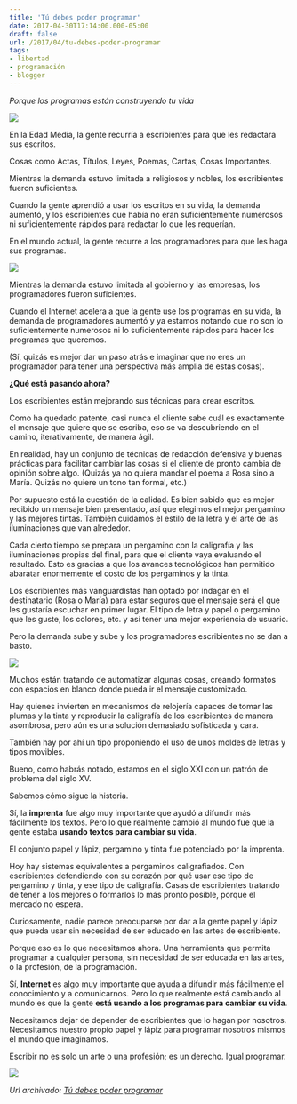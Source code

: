 ```yaml
---
title: 'Tú debes poder programar'
date: 2017-04-30T17:14:00.000-05:00
draft: false
url: /2017/04/tu-debes-poder-programar
tags: 
- libertad
- programación
- blogger
---
```


_Porque los programas están construyendo tu vida_  
  
  

[![](https://2.bp.blogspot.com/-b7jb-BaEo9k/WQZam9EzqeI/AAAAAAAAG50/WmoJpf3X4fIbJOIrmm3dIZp1YW-muWFCwCLcB/s320/amanuense1.gif)](https://2.bp.blogspot.com/-b7jb-BaEo9k/WQZam9EzqeI/AAAAAAAAG50/WmoJpf3X4fIbJOIrmm3dIZp1YW-muWFCwCLcB/s1600/amanuense1.gif)

En la Edad Media, la gente recurría a escribientes para que les redactara sus escritos.  
  
Cosas como Actas, Títulos, Leyes, Poemas, Cartas, Cosas Importantes.  
  
Mientras la demanda estuvo limitada a religiosos y nobles, los escribientes fueron suficientes.  
  
Cuando la gente aprendió a usar los escritos en su vida, la demanda aumentó, y los escribientes que había no eran suficientemente numerosos ni suficientemente rápidos para redactar lo que les requerían.  
  
En el mundo actual, la gente recurre a los programadores para que les haga sus programas.  
  

[![](https://1.bp.blogspot.com/-2rX0dGqeBLE/WQZdSy3QjhI/AAAAAAAAG6M/7TdyL5k0ws80UXeQzH9TS4CSTIToIDy5wCLcB/s320/programmer.jpg)](https://1.bp.blogspot.com/-2rX0dGqeBLE/WQZdSy3QjhI/AAAAAAAAG6M/7TdyL5k0ws80UXeQzH9TS4CSTIToIDy5wCLcB/s1600/programmer.jpg)

Mientras la demanda estuvo limitada al gobierno y las empresas, los programadores fueron suficientes.  
  
Cuando el Internet acelera a que la gente use los programas en su vida, la demanda de programadores aumentó y ya estamos notando que no son lo suficientemente numerosos ni lo suficientemente rápidos para hacer los programas que queremos.  
  
(Sí, quizás es mejor dar un paso atrás e imaginar que no eres un programador para tener una perspectiva más amplia de estas cosas).  
  
**¿Qué está pasando ahora?**  
  
Los escribientes están mejorando sus técnicas para crear escritos.  
  
Como ha quedado patente, casi nunca el cliente sabe cuál es exactamente el mensaje que quiere que se escriba, eso se va descubriendo en el camino, iterativamente, de manera ágil.  
  
En realidad, hay un conjunto de técnicas de redacción defensiva y buenas prácticas para facilitar cambiar las cosas si el cliente de pronto cambia de opinión sobre algo. (Quizás ya no quiera mandar el poema a Rosa sino a María. Quizás no quiere un tono tan formal, etc.)  
  
Por supuesto está la cuestión de la calidad. Es bien sabido que es mejor recibido un mensaje bien presentado, así que elegimos el mejor pergamino y las mejores tintas. También cuidamos el estilo de la letra y el arte de las iluminaciones que van alrededor.  
  
Cada cierto tiempo se prepara un pergamino con la caligrafía y las iluminaciones propias del final, para que el cliente vaya evaluando el resultado. Esto es gracias a que los avances tecnológicos han permitido abaratar enormemente el costo de los pergaminos y la tinta.  
  
Los escribientes más vanguardistas han optado por indagar en el destinatario (Rosa o María) para estar seguros que el mensaje será el que les gustaría escuchar en primer lugar. El tipo de letra y papel o pergamino que les guste, los colores, etc. y así tener una mejor experiencia de usuario.  
  
Pero la demanda sube y sube y los programadores escribientes no se dan a basto.  
  

[![](https://2.bp.blogspot.com/-LhiX0cbSpxQ/WQZbo2vkB7I/AAAAAAAAG58/PG1cYjq6Xbg_sQeOgQMksTs0msoKZc9iACLcB/s320/robot-amanuense.jpg)](https://2.bp.blogspot.com/-LhiX0cbSpxQ/WQZbo2vkB7I/AAAAAAAAG58/PG1cYjq6Xbg_sQeOgQMksTs0msoKZc9iACLcB/s1600/robot-amanuense.jpg)

Muchos están tratando de automatizar algunas cosas, creando formatos con espacios en blanco donde pueda ir el mensaje customizado.  
  
Hay quienes invierten en mecanismos de relojería capaces de tomar las plumas y la tinta y reproducir la caligrafía de los escribientes de manera asombrosa, pero aún es una solución demasiado sofisticada y cara.  
  
También hay por ahí un tipo proponiendo el uso de unos moldes de letras y tipos movibles.  
  
  
Bueno, como habrás notado, estamos en el siglo XXI con un patrón de problema del siglo XV.  
  
Sabemos cómo sigue la historia.  
  
Sí, la **imprenta** fue algo muy importante que ayudó a difundir más fácilmente los textos. Pero lo que realmente cambió al mundo fue que la gente estaba **usando textos para cambiar su vida**.  
  
El conjunto papel y lápiz, pergamino y tinta fue potenciado por la imprenta.  
  
Hoy hay sistemas equivalentes a pergaminos caligrafiados. Con escribientes defendiendo con su corazón por qué usar ese tipo de pergamino y tinta, y ese tipo de caligrafía. Casas de escribientes tratando de tener a los mejores o formarlos lo más pronto posible, porque el mercado no espera.  
  
Curiosamente, nadie parece preocuparse por dar a la gente papel y lápiz que pueda usar sin necesidad de ser educado en las artes de escribiente.  
  
Porque eso es lo que necesitamos ahora. Una herramienta que permita programar a cualquier persona, sin necesidad de ser educada en las artes, o la profesión, de la programación.  
  
Sí, **Internet** es algo muy importante que ayuda a difundir más fácilmente el conocimiento y a comunicarnos. Pero lo que realmente está cambiando al mundo es que la gente **está usando a los programas para cambiar su vida**.  
  
Necesitamos dejar de depender de escribientes que lo hagan por nosotros. Necesitamos nuestro propio papel y lápiz para programar nosotros mismos el mundo que imaginamos.  
  
Escribir no es solo un arte o una profesión; es un derecho. Igual programar.  
  

[![](https://4.bp.blogspot.com/-tWgFaFV__5s/WQZb-ZshcgI/AAAAAAAAG6A/1YhTpomch7I5nUCoF_Ti9-1JCTsTnuw5QCLcB/s320/mag_atwood_quote.png)](https://4.bp.blogspot.com/-tWgFaFV__5s/WQZb-ZshcgI/AAAAAAAAG6A/1YhTpomch7I5nUCoF_Ti9-1JCTsTnuw5QCLcB/s1600/mag_atwood_quote.png)

_*Url archivado: [Tú debes poder programar](https://akcdev.blogspot.com/2017/04/tu-debes-poder-programar.html)*_
